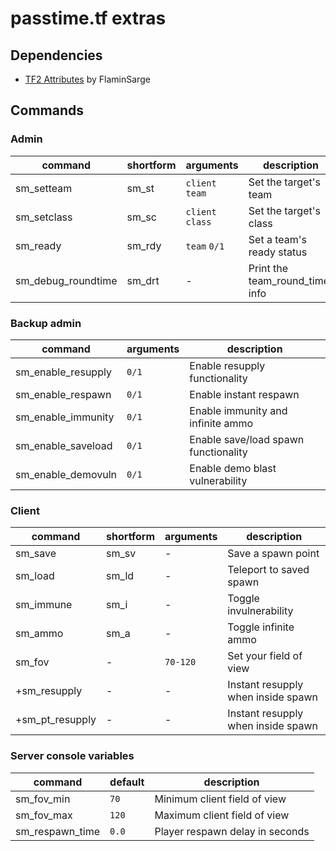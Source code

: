 # passtime.tf extras

## Dependencies

- [TF2 Attributes](https://github.com/FlaminSarge/tf2attributes) by FlaminSarge

## Commands

### Admin

| command            | shortform | arguments        | description                     |
|--------------------|-----------|------------------|---------------------------------|
| sm_setteam         | sm_st     | `client` `team`  | Set the target's team           |
| sm_setclass        | sm_sc     | `client` `class` | Set the target's class          |
| sm_ready           | sm_rdy    | `team` `0/1`     | Set a team's ready status       |
| sm_debug_roundtime | sm_drt    | -                | Print the team_round_timer info |

### Backup admin

| command            | arguments | description                          |
|--------------------|-----------|--------------------------------------|
| sm_enable_resupply | `0/1`     | Enable resupply functionality        |
| sm_enable_respawn  | `0/1`     | Enable instant respawn               |
| sm_enable_immunity | `0/1`     | Enable immunity and infinite ammo    |
| sm_enable_saveload | `0/1`     | Enable save/load spawn functionality |
| sm_enable_demovuln | `0/1`     | Enable demo blast vulnerability      |

### Client

| command         | shortform | arguments | description                        |
|-----------------|-----------|-----------|------------------------------------|
| sm_save         | sm_sv     | -         | Save a spawn point                 |
| sm_load         | sm_ld     | -         | Teleport to saved spawn            |
| sm_immune       | sm_i      | -         | Toggle invulnerability             |
| sm_ammo         | sm_a      | -         | Toggle infinite ammo               |
| sm_fov          | -         | `70-120`  | Set your field of view             |
| +sm_resupply    | -         | -         | Instant resupply when inside spawn |
| +sm_pt_resupply | -         | -         | Instant resupply when inside spawn |

### Server console variables

| command         | default | description                     |
|-----------------|---------|---------------------------------|
| sm_fov_min      | `70`    | Minimum client field of view    |
| sm_fov_max      | `120`   | Maximum client field of view    |
| sm_respawn_time | `0.0`   | Player respawn delay in seconds |